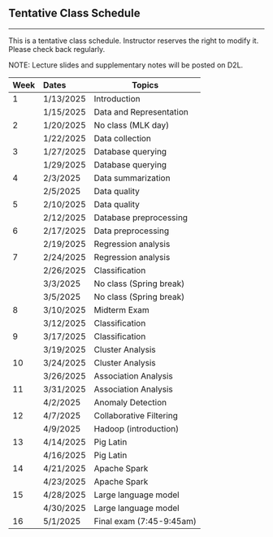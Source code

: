 ## Tentative Class Schedule
---
 This is a tentative class schedule. Instructor reserves the right to modify it. Please check back regularly. 
 
 NOTE: Lecture slides and supplementary notes will be posted on D2L. 

| Week |  Dates   |    Topics       |
|------|:---------|-----------------|
| 1  | 1/13/2025  | Introduction |
|    | 1/15/2025  | Data and Representation | 
| 2  | 1/20/2025  | No class (MLK day) | 
|    | 1/22/2025  | Data collection |
| 3  | 1/27/2025  | Database querying |
|    | 1/29/2025  | Database querying | 
| 4  | 2/3/2025  | Data summarization |
|    | 2/5/2025   | Data quality | 
| 5  | 2/10/2025   | Data quality |
|    | 2/12/2025   | Database preprocessing |
| 6  | 2/17/2025  | Data preprocessing|
|    | 2/19/2025  | Regression analysis  |
| 7  | 2/24/2025  |  Regression analysis  |
|    | 2/26/2025  | Classification  |
|    | 3/3/2025  |  No class (Spring break)    | 
|    | 3/5/2025   | No class (Spring break) |
| 8  | 3/10/2025   | Midterm Exam     |
|    | 3/12/2025   |  Classification  |
| 9  | 3/17/2025  | Classification |
|    | 3/19/2025  | Cluster Analysis |
| 10 | 3/24/2025  | Cluster Analysis |
|    | 3/26/2025  | Association Analysis |
| 11 | 3/31/2025  | Association Analysis |
|    | 4/2/2025   | Anomaly Detection |
| 12 | 4/7/2025   | Collaborative Filtering |
|    | 4/9/2025   | Hadoop (introduction)  |
| 13 | 4/14/2025  | Pig Latin  |
|    | 4/16/2025  | Pig Latin     |
| 14 | 4/21/2025  | Apache Spark      |
|    | 4/23/2025  | Apache Spark      | 
| 15 | 4/28/2025  | Large language model    |
|    | 4/30/2025  | Large language model    |
| 16 | 5/1/2025   | Final exam (7:45-9:45am) |
